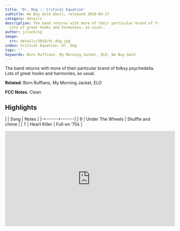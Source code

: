 ```yaml
---
title: 'Dr. Dog :: Critical Equation'
subtitle: We Buy Gold &bull; released 2018-04-27
category: details
description: The band returns with more of their particular brand of folksy psychedelia.
  Lots of great hooks and harmonies, as usual.
author: jclacking
image:
  src: details/2018/dr_dog.jpg
index: Critical Equation, Dr. Dog
tags: ''
keywords: Born Ruffians, My Morning Jacket, ELO, We Buy Gold
---
```

The band returns with more of their particular brand of folksy psychedelia. Lots of great hooks and harmonies, as usual.<!--more-->

**Related**: Born Ruffians, My Morning Jacket, ELO

**FCC Notes**: Clean

## Highlights

| | Song | Notes |
|-+------+-------|
| 9 | Under The Wheels | Shuffle and chime |
| 7 | Heart Killer | Full-on ‘70s |

<div class="tlo-detail-video"><iframe width="560" height="315" src="https://www.youtube.com/embed/3cmHsBA0WLA" frameborder="0" allow="autoplay; encrypted-media" allowfullscreen></iframe></div>

